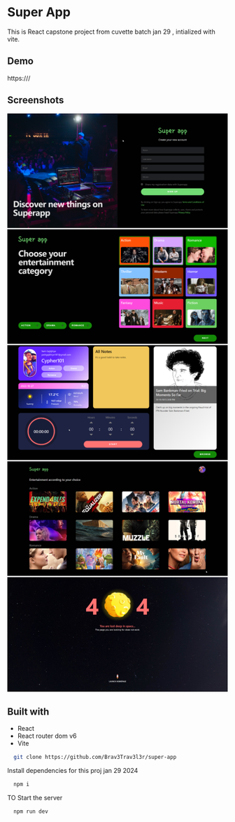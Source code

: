 
# Super App

 This is React capstone project from cuvette  batch jan 29 , intialized with vite.


## Demo

https:///


## Screenshots

![Login Screen](./public/signup.png)
![Select category](./public/selectCategory.png)
![Dashboard](./public/dashboard.png)
![Browse selected](./public/browse.png)
![Error page](./public/error.jpg)


## Built with

* React
* React router dom v6
* Vite



```bash
  git clone https://github.com/Brav3Trav3l3r/super-app
```


Install dependencies for this proj jan 29  2024

```bash
  npm i
```

 TO Start the server

```bash
  npm run dev
```

